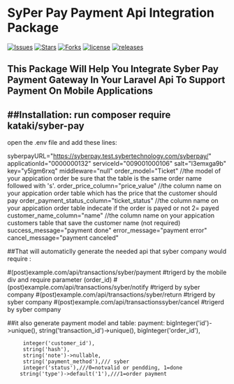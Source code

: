 # SyPer Pay Payment Api Integration Package

[![Issues](https://img.shields.io/github/issues/kataki-kh/Syber_pay-package)](https://kataki-kh/Syber_pay-package/issues)
[![Stars](https://img.shields.io/github/stars/kataki-kh/Syber_pay-package)](https://github.com/kataki-kh/Syber_pay-package/stargazers)
[![Forks](https://img.shields.io/github/forks/kataki-kh/Syber_pay-package)](https://github.com/kataki-kh/Syber_pay-package/network/members)
[![license](https://img.shields.io/github/license/kataki-kh/Syber_pay-package)](https://github.com/kataki-kh/Syber_pay-package/license)
[![releases](https://img.shields.io/github/license/kataki-kh/Syber_pay-package)](https://github.com/kataki-kh/Syber_pay-package/releases)


## This Package Will Help You Integrate Syber Pay Payment Gateway In Your Laravel Api To Support Payment On Mobile Applications

##Installation:
 run composer require kataki/syber-pay
 -----------------------------------------
 open the .env file and add these lines:



syberpayURL="https://syberpay.test.sybertechnology.com/syberpay/"
applicationId="0000000132"
serviceId="009001000106"
salt="l3emxga9b"
key="y5lgm6rxq"
middleware="null"
order_model="Ticket" //the model of your appication order be sure that the table is the same order name followed with 's'.
order_price_column="price_value" //the column name on your appication order table which has the price that the customer should pay
order_payment_status_column="ticket_status" //the column name on your appication order table indecate if the order is payed or not 2= payed
customer_name_column="name" //the column name on your appication customers table that save the customer name (not required)
success_message="payment done"
error_message="payment error"
cancel_message="payment canceled"





##That will automaticlly generate the needed api that syber company would require :

#(post)example.com/api/transactions/syber/payment #trigerd by the mobile div and require parameter (order_id)
#(post)example.com/api/transactions/syber/notify #trigerd by syber company
#(post)example.com/api/transactions/syber/return #trigerd by syber company
#(post)example.com/api/transactionssyber/cancel  #trigerd by syber company

##it also generate payment model and table:
		payment:
		bigInteger('id')->unique(),
         string('transaction_id')->unique(),
         bigInteger('order_id'),
            
         integer('customer_id'),
         string('hash'),
         string('note')->nullable,
         string('payment_method'),/// syber  
   		 integer('status'),///0=notvalid or pendding, 1=done
		string('type')->default('1'),///1=order payment
